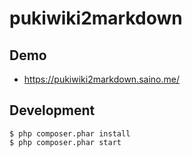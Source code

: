 # pukiwiki2markdown

## Demo

* https://pukiwiki2markdown.saino.me/

## Development

```shell
$ php composer.phar install
$ php composer.phar start
```

